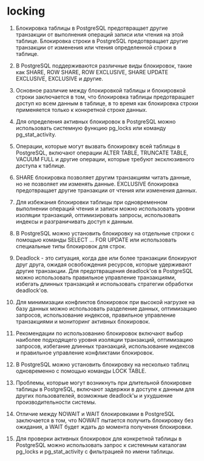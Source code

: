 # locking

1. Блокировка таблицы в PostgreSQL предотвращает другие транзакции от выполнения операций записи или чтения на этой таблице. Блокировка строки в PostgreSQL предотвращает другие транзакции от изменения или чтения определенной строки в таблице.

2. В PostgreSQL поддерживаются различные виды блокировок, такие как SHARE, ROW SHARE, ROW EXCLUSIVE, SHARE UPDATE EXCLUSIVE, EXCLUSIVE и другие.

3. Основное различие между блокировкой таблицы и блокировкой строки заключается в том, что блокировка таблицы предотвращает доступ ко всем данным в таблице, в то время как блокировка строки применяется только к конкретной строке данных.

4. Для определения активных блокировок в PostgreSQL можно использовать системную функцию pg_locks или команду pg_stat_activity.

5. Операции, которые могут вызвать блокировку всей таблицы в PostgreSQL, включают операции ALTER TABLE, TRUNCATE TABLE, VACUUM FULL и другие операции, которые требуют эксклюзивного доступа к таблице.

6. SHARE блокировка позволяет другим транзакциям читать данные, но не позволяет им изменять данные. EXCLUSIVE блокировка предотвращает другие транзакции от чтения или изменения данных.

7. Для избежания блокировки таблицы при одновременном выполнении операций чтения и записи можно использовать уровни изоляции транзакций, оптимизировать запросы, использовать индексы и разграничивать доступ к данным.

8. В PostgreSQL можно установить блокировку на отдельные строки с помощью команды SELECT ... FOR UPDATE или использовать специальные типы блокировок для строк.

9. Deadlock - это ситуация, когда две или более транзакции блокируют друг друга, ожидая освобождения ресурсов, которые удерживают другие транзакции. Для предотвращения deadlock'ов в PostgreSQL можно использовать правильное управление транзакциями, избегать длинных транзакций и использовать стратегии обработки deadlock'ов.

10. Для минимизации конфликтов блокировок при высокой нагрузке на базу данных можно использовать разделение данных, оптимизацию запросов, использование индексов, правильное управление транзакциями и мониторинг активных блокировок.

11. Рекомендации по использованию блокировок включают выбор наиболее подходящего уровня изоляции транзакций, оптимизацию запросов, избегание длинных транзакций, использование индексов и правильное управление конфликтами блокировок.

12. В PostgreSQL можно установить блокировку на несколько таблиц одновременно с помощью команды LOCK TABLE.

13. Проблемы, которые могут возникнуть при длительной блокировке таблицы в PostgreSQL, включают задержки в доступе к данным для других пользователей, возможные deadlock'ы и ухудшение производительности системы.

14. Отличие между NOWAIT и WAIT блокировками в PostgreSQL заключается в том, что NOWAIT пытается получить блокировку без ожидания, а WAIT будет ждать до момента получения блокировки.

15. Для проверки активных блокировок для конкретной таблицы в PostgreSQL можно использовать запрос к системным каталогам pg_locks и pg_stat_activity с фильтрацией по имени таблицы.

